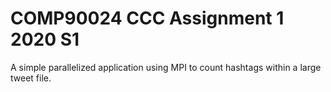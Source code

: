 # COMP90024 CCC Assignment 1 2020 S1
A simple parallelized application using MPI to count hashtags within a large tweet file.
